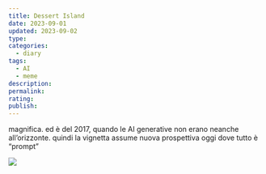 ```yaml
---
title: Dessert Island
date: 2023-09-01
updated: 2023-09-02
type: 
categories:
  - diary
tags:
  - AI
  - meme
description: 
permalink: 
rating: 
publish: 
---
```

magnifica. ed è del 2017, quando le AI generative non erano neanche all’orizzonte. quindi la vignetta assume nuova prospettiva oggi dove tutto è “prompt”

![](../../../assets/img/meme/dessert-island.webp)